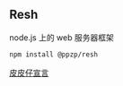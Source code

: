 ## Resh
node.js 上的 web 服务器框架
``` bash
npm install @ppzp/resh
```
[皮皮仔宣言](https://github.com/ppz-pro/declaration)